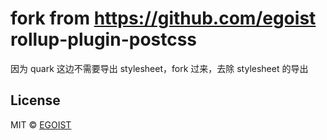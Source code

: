 # fork from https://github.com/egoist rollup-plugin-postcss

因为 quark 这边不需要导出 stylesheet，fork 过来，去除 stylesheet 的导出

## License

MIT &copy; [EGOIST](https://github.com/egoist)

